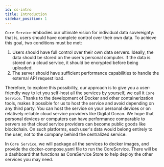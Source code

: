 ```yaml
---
id: cs-intro
title: Introduction
sidebar_position: 1
---
```


`Core Service` embodies our ultimate vision for individual data sovereignty: that is, users should have complete control over their own data.
To achieve this goal, two conditions must be met:
1. Users should have full control over their own data servers. Ideally, the data should be stored on the user's personal computer. If the data is stored on a cloud service, it should be encrypted before being uploaded.
2. The server should have sufficient performance capabilities to handle the external API request load.

Therefore, to explore this possibility, our approach is to give you a user-friendly way to let you self-host all the services by yourself, we call it `Core Service`. Thanks to the development of Docker and other containerization tools, makes it possible for us to host the service and avoid depending on any third party. You can host the service on your personal devices or on relatively reliable cloud service providers like Digital Ocean.
We hope that personal devices or computers can have performance comparable to servers so that cloud service providers can become public goods like blockchain. On such platforms, each user's data would belong entirely to the user, not to the company behind the centralized service.

In `Core Service`, we will package all the services to docker images, and provide the docker-compose.yaml file to run the CoreService. There will be a dashboard that functions as CoreService Store to help deploy the other services you may need. 
